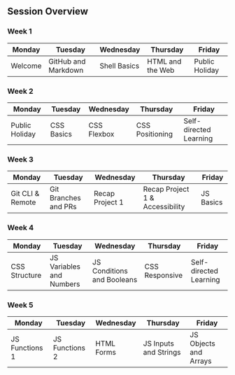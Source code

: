 ## Session Overview

### Week 1

| Monday  | Tuesday             | Wednesday    | Thursday         | Friday         |
| ------- | ------------------- | ------------ | ---------------- | -------------- |
| Welcome | GitHub and Markdown | Shell Basics | HTML and the Web | Public Holiday |

### Week 2

| Monday         | Tuesday    | Wednesday   | Thursday        | Friday                 |
| -------------- | ---------- | ----------- | --------------- | ---------------------- |
| Public Holiday | CSS Basics | CSS Flexbox | CSS Positioning | Self-directed Learning |

### Week 3

| Monday           | Tuesday              | Wednesday       | Thursday                        | Friday    |
| ---------------- | -------------------- | --------------- | ------------------------------- | --------- |
| Git CLI & Remote | Git Branches and PRs | Recap Project 1 | Recap Project 1 & Accessibility | JS Basics |

### Week 4

| Monday        | Tuesday                  | Wednesday                  | Thursday       | Friday                 |
| ------------- | ------------------------ | -------------------------- | -------------- | ---------------------- |
| CSS Structure | JS Variables and Numbers | JS Conditions and Booleans | CSS Responsive | Self-directed Learning |

### Week 5

| Monday         | Tuesday        | Wednesday  | Thursday              | Friday                |
| -------------- | -------------- | ---------- | --------------------- | --------------------- |
| JS Functions 1 | JS Functions 2 | HTML Forms | JS Inputs and Strings | JS Objects and Arrays |
